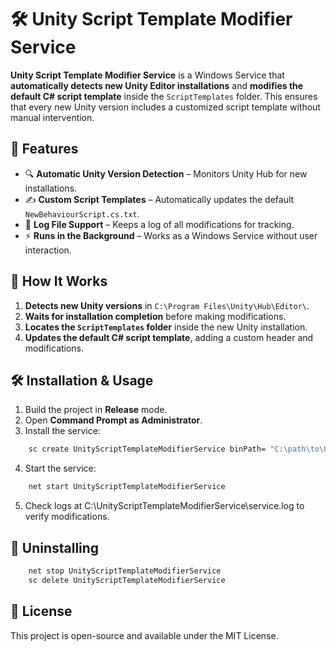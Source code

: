 # 🛠 Unity Script Template Modifier Service  

**Unity Script Template Modifier Service** is a Windows Service that **automatically detects new Unity Editor installations** and **modifies the default C# script template** inside the `ScriptTemplates` folder. This ensures that every new Unity version includes a customized script template without manual intervention.  

## 🚀 Features  
- 🔍 **Automatic Unity Version Detection** – Monitors Unity Hub for new installations.  
- ✍ **Custom Script Templates** – Automatically updates the default `NewBehaviourScript.cs.txt`.
- 📂 **Log File Support** – Keeps a log of all modifications for tracking.
- ⚡ **Runs in the Background** – Works as a Windows Service without user interaction.

## 📌 How It Works  
1. **Detects new Unity versions** in `C:\Program Files\Unity\Hub\Editor\`.  
2. **Waits for installation completion** before making modifications.  
3. **Locates the `ScriptTemplates` folder** inside the new Unity installation.  
4. **Updates the default C# script template**, adding a custom header and modifications.  

## 🛠 Installation & Usage  
1. Build the project in **Release** mode.  
2. Open **Command Prompt as Administrator**.  
3. Install the service:
```sh
    sc create UnityScriptTemplateModifierService binPath= "C:\path\to\UnityMonitorService.exe"
```
4. Start the service:
```sh
    net start UnityScriptTemplateModifierService
```
5. Check logs at C:\UnityScriptTemplateModifierService\service.log to verify modifications.

## 🔄 Uninstalling
```sh
    net stop UnityScriptTemplateModifierService
    sc delete UnityScriptTemplateModifierService
```

## 📜 License
This project is open-source and available under the MIT License.